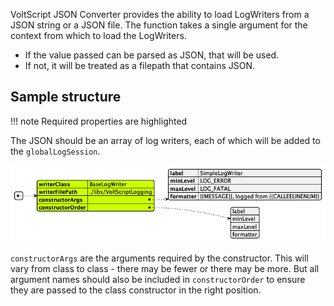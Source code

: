 VoltScript JSON Converter provides the ability to load LogWriters from a JSON string or a JSON file. The function takes a single argument for the context from which to load the LogWriters.

- If the value passed can be parsed as JSON, that will be used.
- If not, it will be treated as a filepath that contains JSON.

## Sample structure

!!! note
    Required properties are highlighted

The JSON should be an array of log writers, each of which will be added to the `globalLogSession`.

![logWriterJson](../assets/images/plantuml/logwriters.png)

`constructorArgs` are the arguments required by the constructor. This will vary from class to class - there may be fewer or there may be more. But all argument names should also be included in `constructorOrder` to ensure they are passed to the class constructor in the right position.